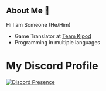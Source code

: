 ## About Me 🤝
Hi I am Someone (He/Him)
- Game Translator at [Team Kipod](https://teamkipod.carrd.co/)
- Programming in multiple languages
# My Discord Profile
[![Discord Presence](https://rpcrm.vercel.app/api/942438935970340874)](https://discord.com/users/942438935970340874)

<!--
**SomeoneSleepy/SomeoneSleepy** is a ✨ _special_ ✨ repository because its `README.md` (this file) appears on your GitHub profile.

Here are some ideas to get you started:

- 🔭 I’m currently working on ...
- 🌱 I’m currently learning ...
- 👯 I’m looking to collaborate on ...
- 🤔 I’m looking for help with ...
- 💬 Ask me about ...
- 📫 How to reach me: ...
- 😄 Pronouns: ...
- ⚡ Fun fact: ...
-->
